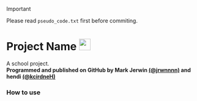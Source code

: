 > [!IMPORTANT]
> Please read <code>pseudo_code.txt</code> first before commiting.

# Project Name <img src="https://upload.wikimedia.org/wikipedia/commons/thumb/6/61/HTML5_logo_and_wordmark.svg/512px-HTML5_logo_and_wordmark.svg.png" style="height:30px;">

<!-- PROGRAMMING LANGUAGE ICONS
HTML: https://upload.wikimedia.org/wikipedia/commons/thumb/6/61/HTML5_logo_and_wordmark.svg/512px-HTML5_logo_and_wordmark.svg.png
JAVA: https://upload.wikimedia.org/wikipedia/en/thumb/3/30/Java_programming_language_logo.svg/1200px-Java_programming_language_logo.svg.png
Python: https://upload.wikimedia.org/wikipedia/commons/thumb/c/c3/Python-logo-notext.svg/1869px-Python-logo-notext.svg.png
mySQL: https://upload.wikimedia.org/wikipedia/labs/8/8e/Mysql_logo.png
-->

A school project. <br>
**Programmed and published on GitHub by Mark Jerwin [(@jrwnnnn)](https://github.com/jrwnnnn) and hendi [(@kcirdneH)](https://github.com/kcirdneH)** <br>

### How to use

